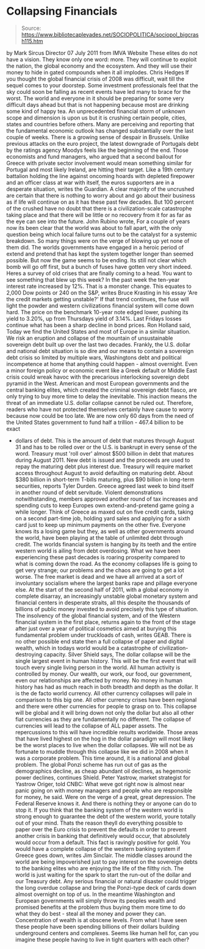 # Collapsing Financials

> Source: https://www.bibliotecapleyades.net/SOCIOPOLITICA/sociopol_bigcrash115.htm

by Mark Sircus
Director
07 July 2011
from
IMVA
Website
These elites do not have a vision. They
know only one
word: more. They will continue to exploit the nation, the
global economy and the ecosystem. And they will use
their money to hide in gated compounds when it all implodes.
Chris Hedges
If you thought the global financial crisis of
2008 was difficult, wait till the sequel comes to your doorstep.
Some investment professionals feel that the sky
could soon be falling as recent events have led many to brace for the worst.
The world and everyone in it should be preparing for some very difficult
days ahead but that is not happening because most are drinking some kind of
happy tea. An unprecedented financial storm of unknown scope and dimension
is upon us but it is crushing certain people, cities, states and countries
before others.
Many are perceiving and reporting that the
fundamental economic outlook has changed substantially over the last couple
of weeks.
There is a growing sense of despair in
Brussels.
Unlike previous attacks on the euro project,
the latest downgrade of Portugals debt by the ratings agency Moodys
feels like the beginning of the end. Those economists and fund managers,
who argued that a second bailout for Greece with private sector
involvement would mean something similar for Portugal and most likely
Ireland, are hitting their target.
Like a 19th century battalion
holding the line against oncoming hoards with depleted firepower and an
officer class at war with itself, the euros supporters are in a
desperate situation,
writes the Guardian.
A clear majority of the uncrushed are certain
that there is nothing to worry about and go about their business as if life
will continue on as it has these past few decades.
But 100 percent of the crushed have no doubt
that there is a civilization-scale catastrophe taking place and that there
will be little or no recovery from it for as far as the eye can see into the
future.
John Rubino
wrote,
For a couple of years now its been clear
that the world was about to fall apart, with the only question being
which local failure turns out to be the catalyst for a systemic
breakdown. So many things were on the verge of blowing up
yet none of
them did.
The worlds governments have engaged in a
heroic period of extend and pretend that has kept the system together
longer than seemed possible. But now the game seems to be ending. Its
still not clear which bomb will go off first, but a bunch of fuses have
gotten very short indeed.
Heres a survey of old crises that are
finally coming to a head.
You want to see something that blew up this
week?
In the past week the ten-year interest rate
increased by 12%. That is a monster change. This equates to 2,000 Dow
points or 240 on the S&P, writes Bruce Krasting in his essay 'Are the
credit markets getting unstable?'
If that trend continues, the fuse will light the
powder and western civilizations financial system will come down hard.
The price on the benchmark 10-year note edged
lower, pushing its yield to 3.20%, up from Thursdays yield of 3.14%.
Last
Fridays losses continue what has been a sharp decline in bond prices.
Ron Holland
said,
Today we find the United States and most of
Europe in a similar situation.
We risk an eruption and collapse of the
mountain of unsustainable sovereign debt built up over the last two
decades. Frankly, the U.S. dollar and national debt situation is so dire
and our means to contain a sovereign debt crisis so limited by multiple
wars, Washingtons debt and political incompetence at home that anything
could happen - almost overnight.
Even a minor foreign policy or economic
event like a Greek default or Middle East crisis could wreak havoc with
the precarious interlocking sovereign debt pyramid in the West.
American and most European governments and
the central banking elites, which created the criminal sovereign debt
fiasco, are only trying to buy more time to delay the inevitable. This
inaction means the threat of an immediate U.S. dollar collapse cannot be
ruled out.
Therefore, readers who have not protected
themselves certainly have cause to worry because now could be too late.
We are now only 60 days from the need of the
United States government to fund half a trillion - 467.4 billion to be exact
- dollars of debt.
This is the amount of debt that matures
through August 31 and has to be rolled over or the U.S. is bankrupt
in
every sense of the word. Treasury must 'roll over' almost $500 billion
in debt that matures during August 2011.
New debt is issued and the proceeds are used
to repay the maturing debt plus interest due. Treasury will require
market access throughout August to avoid defaulting on maturing debt.
About $380 billion in short-term T-bills maturing, plus $90 billion in
long-term securities,
reports Tyler Durden.
Greece agreed last week to bind itself in
another round of debt servitude.
Violent demonstrations notwithstanding, members
approved another round of tax increases and spending cuts to keep Europes
own extend-and-pretend game going a while longer.
Think of Greece as maxed
out on five credit cards, taking on a second part-time job, holding yard
sales and applying for a sixth card just to keep up minimum payments on the
other five. Everyone knows its a losing game but they, as well as other
governments around the world, have been playing at the table of unlimited
debt through credit.
The worlds financial system is hanging by its teeth and the entire western
world is ailing from debt overdosing.
What we have been experiencing these past
decades is roaring prosperity compared to what is coming down the road. As
the economy collapses life is going to get very strange; our problems and
the chaos are
going to get a lot worse.
The free market is dead and we have all arrived at a sort of involuntary
socialism where the largest banks rape and pillage everyone else.
At the start of the second half of 2011,
with a global economy in complete disarray, an increasingly unstable
global monetary system and financial centers in desperate straits, all
this despite the thousands of billions of public money invested to avoid
precisely this type of situation.
The insolvency of the global financial
system, and of the Western financial system in the first place, returns
again to the front of the stage after just over a year of political
cosmetics aimed at burying this fundamental problem under truckloads of
cash,
writes GEAB.
There is no other possible end state then a full
collapse of paper and digital wealth, which in todays world would be a
catastrophe of civilization-destroying capacity.
Silver Shield
says,
The dollar collapse will be the single
largest event in human history.
This will be the first event that will touch
every single living person in the world. All human activity is
controlled by money. Our wealth, our work, our food, our government,
even our relationships are affected by money. No money in human history
has had as much reach in both breadth and depth as the dollar. It is the
de facto world currency. All other currency collapses will pale in
comparison to this big one.
All other currency crises have been regional
and there were other currencies for people to grasp on to. This collapse
will be global and it will bring down not only the dollar but also all
other fiat currencies as they are fundamentally no different. The
collapse of currencies will lead to the collapse of ALL paper assets.
The repercussions to this will have incredible results worldwide.
Those areas that have lived highest on the
hog in the dollar paradigm will most likely be the worst places to live
when the dollar collapses. We will not be as fortunate to muddle through
this collapse like we did in 2008 when it was a corporate problem. This
time around, it is a national and global problem.
The global Ponzi scheme has run out of gas
as the demographics decline, as cheap abundant oil declines, as
hegemonic power declines, continues Shield.
Peter Yastrow, market strategist for
Yastrow Origer,
told CNBC:
What weve got right now is almost near
panic going on with money managers and people who are responsible for
money, he said. Were on the verge of a great, great depression. The
Federal Reserve knows it.
And there is nothing they or anyone can do to
stop it.
If you think that the banking system of the
western world is strong enough to guarantee the debt of the western
world, youre totally out of your mind.
Thats the reason theyll do everything
possible to paper over the Euro crisis to prevent the defaults in order
to prevent another crisis in banking that definitively would occur, that
absolutely would occur from a default.
This fact is ravingly positive for gold. You
would have a complete collapse of the western banking system if Greece
goes down,
writes Jim Sinclair.
The middle classes around the world are being
impoverished
just to pay interest on the sovereign debts to the
banking elites who are enjoying the life of the filthy rich.
The world is just waiting for the spark to start
the run-out of the dollar and our Treasury debt.
Any serious financial or natural disaster could
trigger the long overdue collapse and bring the
Ponzi-type deck of cards
down almost overnight on top of us. In the meantime Washington and European
governments will simply throw its peoples wealth and promised benefits at
the problem thus buying them more time to do what they do best - steal all
the money and power they can.
Concentration of wealth is at obscene levels. From what I have seen these people have been spending billions of their
dollars building underground centers and complexes.
Seems like human hell for, can you imagine these
people having to live in tight quarters with each other?
